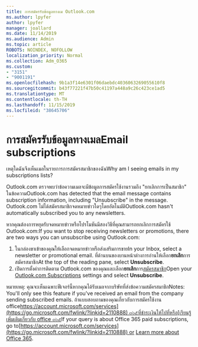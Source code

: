 ```yaml
---
title: การสมัครรับข้อมูลทางเม Outlook.com
ms.author: lpyfer
author: lpyfer
manager: joallard
ms.date: 11/14/2019
ms.audience: Admin
ms.topic: article
ROBOTS: NOINDEX, NOFOLLOW
localization_priority: Normal
ms.collection: Adm_O365
ms.custom:
- "3151"
- "9001191"
ms.openlocfilehash: 9b1a3f14e6301f06daebdc4036063269055610f8
ms.sourcegitcommit: b43f77221f47b50c41197a448a9c26c423ce1ad5
ms.translationtype: MT
ms.contentlocale: th-TH
ms.lasthandoff: 11/15/2019
ms.locfileid: "38645706"
---
```

# <a name="email-subscriptions"></a><span data-ttu-id="a433b-102">การสมัครรับข้อมูลทางเมล</span><span class="sxs-lookup"><span data-stu-id="a433b-102">Email subscriptions</span></span>

<span data-ttu-id="a433b-103">เหตุใดฉันจึงเห็นเมลในรายการการสมัครสมาชิกของฉัน</span><span class="sxs-lookup"><span data-stu-id="a433b-103">Why am I seeing emails in my subscriptions lists?</span></span>

<span data-ttu-id="a433b-104">Outlook.com ตรวจพบว่าข้อความเมลจะมีข้อมูลการสมัครใช้งานรวมถึง "ยกเลิกการเป็นสมาชิก" ในข้อความ</span><span class="sxs-lookup"><span data-stu-id="a433b-104">Outlook.com has detected that the email message contains subscription information, including "Unsubscribe" in the message.</span></span> <span data-ttu-id="a433b-105">Outlook.com ไม่ได้สมัครสมาชิกจดหมายข่าวใดๆโดยอัตโนมัติ</span><span class="sxs-lookup"><span data-stu-id="a433b-105">Outlook.com hasn't automatically subscribed you to any newsletters.</span></span>

<span data-ttu-id="a433b-106">หากคุณต้องการหยุดรับจดหมายข่าวหรือโปรโมชันมีสองวิธีที่คุณสามารถยกเลิกการสมัครใช้ Outlook.com:</span><span class="sxs-lookup"><span data-stu-id="a433b-106">If you want to stop receiving newsletters or promotions, there are two ways you can unsubscribe using Outlook.com:</span></span>
1. <span data-ttu-id="a433b-107">ในกล่องขาเข้าของคุณให้เลือกจดหมายข่าวหรือส่งเสริมการขาย</span><span class="sxs-lookup"><span data-stu-id="a433b-107">In your Inbox, select a newsletter or promotional email.</span></span> <span data-ttu-id="a433b-108">ที่ด้านบนของบานหน้าต่างการอ่านให้เลือก**ยกเลิก**การสมัครสมาชิก</span><span class="sxs-lookup"><span data-stu-id="a433b-108">At the top of the reading pane, select **Unsubscribe**.</span></span>
2. <span data-ttu-id="a433b-109">เปิดการตั้งค่าการติดตาม Outlook.com ของคุณและเลือก**ยกเลิก**การ[สมัครสมาชิก](https://go.microsoft.com/fwlink/?linkid=2110887)</span><span class="sxs-lookup"><span data-stu-id="a433b-109">Open your [Outlook.com Subscriptions](https://go.microsoft.com/fwlink/?linkid=2110887) settings and select **Unsubscribe**.</span></span>

<span data-ttu-id="a433b-110">หมายเหตุ: คุณจะเห็นเฉพาะฟีเจอร์นี้หากคุณได้รับเมลจากบริษัทที่ส่งข้อความสมัครสมาชิก</span><span class="sxs-lookup"><span data-stu-id="a433b-110">Notes: You'll only see this feature if you've received an email from the company sending subscribed emails.</span></span>
<span data-ttu-id="a433b-111">ถ้าแบบสอบถามของคุณเกี่ยวกับการสมัครใช้งาน office[https://account.microsoft.com/services](https://go.microsoft.com/fwlink/?linkid=2110888) ๓๖๕ที่ชำระเงินให้ไปที่หรือ[เรียนรู้เพิ่มเติมเกี่ยวกับ office ๓๖๕](https://products.office.com/compare-all-microsoft-office-products?tab=1&WT.mc_id=PROD_OL-Web_Support_O365NewValue_Upgrade)</span><span class="sxs-lookup"><span data-stu-id="a433b-111">If your query is about Office 365 paid subscriptions, go to[https://account.microsoft.com/services](https://go.microsoft.com/fwlink/?linkid=2110888) or [Learn more about Office 365](https://products.office.com/compare-all-microsoft-office-products?tab=1&WT.mc_id=PROD_OL-Web_Support_O365NewValue_Upgrade).</span></span>
  